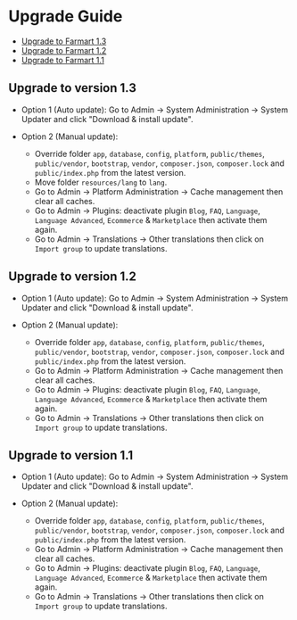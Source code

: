 # Upgrade Guide

- [Upgrade to Farmart 1.3](#version_1_3)
- [Upgrade to Farmart 1.2](#version_1_2)
- [Upgrade to Farmart 1.1](#version_1_1)

<a name="version_1_3"></a>
## Upgrade to version 1.3

- Option 1 (Auto update): Go to Admin -> System Administration -> System Updater and click "Download & install update".

- Option 2 (Manual update):
    - Override folder `app`, `database`, `config`, `platform`, `public/themes`, `public/vendor`, `bootstrap`, `vendor`, `composer.json`, `composer.lock` and `public/index.php` from the latest version.
    - Move folder `resources/lang` to `lang`.
    - Go to Admin -> Platform Administration -> Cache management then clear all caches.
    - Go to Admin -> Plugins: deactivate plugin `Blog`, `FAQ`, `Language`, `Language Advanced`, `Ecommerce` & `Marketplace` then activate them again.
    - Go to Admin -> Translations -> Other translations then click on `Import group` to update translations.

<a name="version_1_2"></a>
## Upgrade to version 1.2

- Option 1 (Auto update): Go to Admin -> System Administration -> System Updater and click "Download & install update".

- Option 2 (Manual update):
  - Override folder `app`, `database`, `config`, `platform`, `public/themes`, `public/vendor`, `bootstrap`, `vendor`, `composer.json`, `composer.lock` and `public/index.php` from the latest version.
  - Go to Admin -> Platform Administration -> Cache management then clear all caches.
  - Go to Admin -> Plugins: deactivate plugin `Blog`, `FAQ`, `Language`, `Language Advanced`, `Ecommerce` & `Marketplace` then activate them again.
  - Go to Admin -> Translations -> Other translations then click on `Import group` to update translations.


<a name="version_1_1"></a>
## Upgrade to version 1.1

- Option 1 (Auto update): Go to Admin -> System Administration -> System Updater and click "Download & install update".

- Option 2 (Manual update):
    - Override folder `app`, `database`, `config`, `platform`, `public/themes`, `public/vendor`, `bootstrap`, `vendor`, `composer.json`, `composer.lock` and `public/index.php` from the latest version.
    - Go to Admin -> Platform Administration -> Cache management then clear all caches.
    - Go to Admin -> Plugins: deactivate plugin `Blog`, `FAQ`, `Language`, `Language Advanced`, `Ecommerce` & `Marketplace` then activate them again.
    - Go to Admin -> Translations -> Other translations then click on `Import group` to update translations.
